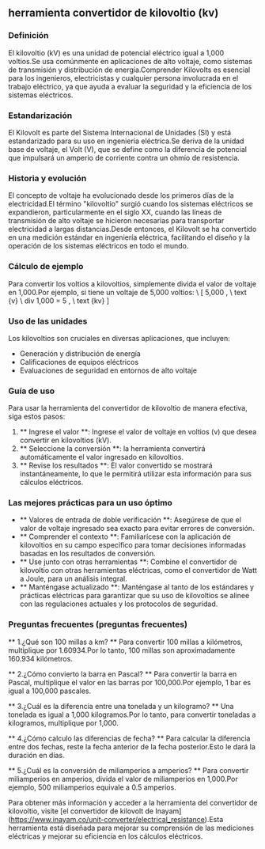 ## herramienta convertidor de kilovoltio (kv)

### Definición
El kilovoltio (kV) es una unidad de potencial eléctrico igual a 1,000 voltios.Se usa comúnmente en aplicaciones de alto voltaje, como sistemas de transmisión y distribución de energía.Comprender Kilovolts es esencial para los ingenieros, electricistas y cualquier persona involucrada en el trabajo eléctrico, ya que ayuda a evaluar la seguridad y la eficiencia de los sistemas eléctricos.

### Estandarización
El Kilovolt es parte del Sistema Internacional de Unidades (SI) y está estandarizado para su uso en ingeniería eléctrica.Se deriva de la unidad base de voltaje, el Volt (V), que se define como la diferencia de potencial que impulsará un amperio de corriente contra un ohmio de resistencia.

### Historia y evolución
El concepto de voltaje ha evolucionado desde los primeros días de la electricidad.El término "kilovoltio" surgió cuando los sistemas eléctricos se expandieron, particularmente en el siglo XX, cuando las líneas de transmisión de alto voltaje se hicieron necesarias para transportar electricidad a largas distancias.Desde entonces, el Kilovolt se ha convertido en una medición estándar en ingeniería eléctrica, facilitando el diseño y la operación de los sistemas eléctricos en todo el mundo.

### Cálculo de ejemplo
Para convertir los voltios a kilovoltios, simplemente divida el valor de voltaje en 1,000.Por ejemplo, si tiene un voltaje de 5,000 voltios:
\ [
5,000 \, \ text {v} \ div 1,000 = 5 \, \ text {kv}
\]

### Uso de las unidades
Los kilovoltios son cruciales en diversas aplicaciones, que incluyen:
- Generación y distribución de energía
- Calificaciones de equipos eléctricos
- Evaluaciones de seguridad en entornos de alto voltaje

### Guía de uso
Para usar la herramienta del convertidor de kilovoltio de manera efectiva, siga estos pasos:
1. ** Ingrese el valor **: Ingrese el valor de voltaje en voltios (v) que desea convertir en kilovoltios (kV).
2. ** Seleccione la conversión **: la herramienta convertirá automáticamente el valor ingresado en kilovoltios.
3. ** Revise los resultados **: El valor convertido se mostrará instantáneamente, lo que le permitirá utilizar esta información para sus cálculos eléctricos.

### Las mejores prácticas para un uso óptimo
- ** Valores de entrada de doble verificación **: Asegúrese de que el valor de voltaje ingresado sea exacto para evitar errores de conversión.
- ** Comprender el contexto **: Familiarícese con la aplicación de kilovoltios en su campo específico para tomar decisiones informadas basadas en los resultados de conversión.
- ** Use junto con otras herramientas **: Combine el convertidor de kilovoltio con otras herramientas eléctricas, como el convertidor de Watt a Joule, para un análisis integral.
- ** Manténgase actualizado **: Manténgase al tanto de los estándares y prácticas eléctricas para garantizar que su uso de kilovoltios se alinee con las regulaciones actuales y los protocolos de seguridad.

### Preguntas frecuentes (preguntas frecuentes)

** 1.¿Qué son 100 millas a km? **
Para convertir 100 millas a kilómetros, multiplique por 1.60934.Por lo tanto, 100 millas son aproximadamente 160.934 kilómetros.

** 2.¿Cómo convierto la barra en Pascal? **
Para convertir la barra en Pascal, multiplique el valor en las barras por 100,000.Por ejemplo, 1 bar es igual a 100,000 pascales.

** 3.¿Cuál es la diferencia entre una tonelada y un kilogramo? **
Una tonelada es igual a 1,000 kilogramos.Por lo tanto, para convertir toneladas a kilogramos, multiplique por 1,000.

** 4.¿Cómo calculo las diferencias de fecha? **
Para calcular la diferencia entre dos fechas, reste la fecha anterior de la fecha posterior.Esto le dará la duración en días.

** 5.¿Cuál es la conversión de miliamperios a amperios? **
Para convertir miliamperios en amperios, divida el valor de miliamperios en 1,000.Por ejemplo, 500 miliamperios equivale a 0.5 amperios.

Para obtener más información y acceder a la herramienta del convertidor de kilovoltio, visite [el convertidor de kilovolt de Inayam] (https://www.inayam.co/unit-converter/electrical_resistance).Esta herramienta está diseñada para mejorar su comprensión de las mediciones eléctricas y mejorar su eficiencia en los cálculos eléctricos.